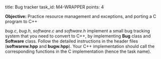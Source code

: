 title: Bug tracker
task_id: M4-WRAPPER
points: 4


**Objective:** Practice resource management and exceptions, and
porting a C program to C++

*bug.c*, *bug.h*, *software.c* and *software.h* implement a small bug
 tracking system that you need to convert to C++, by implementing
 **Bug** class and **Software** class. Follow the detailed
 instructions in the header files (**softwarew.hpp** and
 **bugw.hpp**). Your C++ implementation should call the corresponding
 functions in the C implementation (hence the task name).
